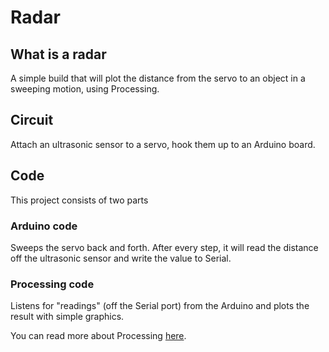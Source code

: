 # Radar

## What is a radar

A simple build that will plot the distance from the servo to an object in a sweeping motion, using Processing.

## Circuit

Attach an ultrasonic sensor to a servo, hook them up to an Arduino board.

## Code

This project consists of two parts

### Arduino code

Sweeps the servo back and forth. After every step, it will read the distance off the ultrasonic sensor and write the value to Serial.


### Processing code

Listens for "readings" (off the Serial port) from the Arduino and plots the result with simple graphics.

You can read more about Processing [here](https://processing.org/).
